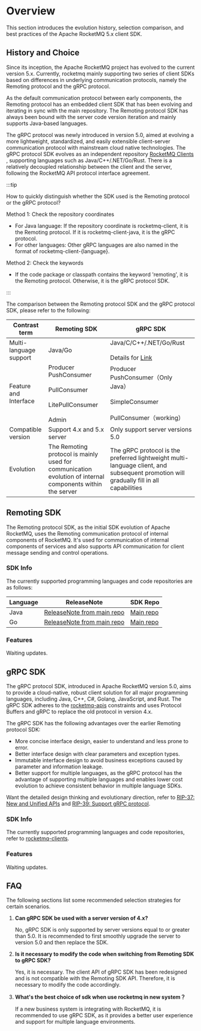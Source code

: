# Overview

This section introduces the evolution history, selection comparison, and best practices of the Apache RocketMQ 5.x client SDK.

## History and Choice

Since its inception, the Apache RocketMQ project has evolved to the current version 5.x. Currently, rocketmq mainly supporting two series of client SDKs based on differences in underlying communication protocols, namely the Remoting protocol and the gRPC protocol.

As the default communication protocol between early components, the Remoting protocol has an embedded client SDK that has been evolving and iterating in sync with the main repository. The Remoting protocol SDK has always been bound with the server code version iteration and mainly supports Java-based languages.

The gRPC protocol was newly introduced in version 5.0, aimed at evolving a more lightweight, standardized, and easily extensible client-server communication protocol with mainstream cloud native technologies. The gRPC protocol SDK evolves as an independent repository [ RocketMQ Clients ](https://github.com/apache/rocketmq-clients), supporting languages such as Java/C++/.NET/Go/Rust. There is a relatively decoupled relationship between the client and the server, following the RocketMQ API protocol interface agreement.

:::tip

How to quickly distinguish whether the SDK used is the Remoting protocol or the gRPC protocol?

Method 1: Check the repository coordinates
- For Java language: If the repository coordinate is rocketmq-client, it is the Remoting protocol. If it is rocketmq-client-java, it is the gRPC protocol.
- For other languages: Other gRPC languages are also named in the format of rocketmq-client-{language}.

Method 2: Check the keywords
- If the code package or classpath contains the keyword 'remoting', it is the Remoting protocol. Otherwise, it is the gRPC protocol SDK.

:::

The comparison between the Remoting protocol SDK and the gRPC protocol SDK, please refer to the following:

| **Contrast term** |                                                                                                                                                                                       **Remoting SDK**                                                                                                                                                                                       |                                                                                                                                           **gRPC SDK**                                                                                                                                           |
|---------|-------------------------------------------------------------------------------------------------------------------------------------------------------------------------------------------------------------------------------------------------------------------------------------------------------------------------------------------------------------------------------------|---------------------------------------------------------------------------------------------------------------------------------------------------------------------------------------------------------------------------------------------------------------------------------------------|
| Multi-language support   | Java/Go                                                                                                                                                                                                                                                                                                                                                                               | Java/C/C++/.NET/Go/Rust <br></br>Details for [Link](https://github.com/apache/rocketmq-clients)                                                                                                                                                                                                                                                                        |
| Feature and Interface  |Producer<br/>PushConsumer<br></br>PullConsumer<br></br>LitePullConsumer<br></br>Admin                                                                                                                                                                                                                                          | Producer<br/>PushConsumer（Only Java）<br></br>SimpleConsumer<br></br>PullConsumer（working）                                                                                                                                                           |
| Compatible version    | Support 4.x and 5.x server                                                                                                                                                                                                                                                                                                                                                                       | Only support server versions 5.0                                                                                                                                                                                                                                               |
| Evolution     | The Remoting protocol is mainly used for communication evolution of internal components within the server                                                                                                                                |The gRPC protocol is the preferred lightweight multi-language client, and subsequent promotion will gradually fill in all capabilities


## Remoting SDK

The Remoting protocol SDK, as the initial SDK evolution of Apache RocketMQ, uses the Remoting communication protocol of internal components of RocketMQ. It's used for communication of internal components of services and also supports API communication for client message sending and control operations.

### SDK Info

The currently supported programming languages and code repositories are as follows:

| **Language** |**ReleaseNote** |**SDK Repo** |
|---------|---------|---------|
|Java|[ReleaseNote from main repo](https://github.com/apache/rocketmq/releases)|[Main repo](https://github.com/apache/rocketmq)|
|Go|[ReleaseNote from main repo](https://github.com/apache/rocketmq-client-go/releases)|[Main repo](https://github.com/apache/rocketmq-client-go)|

### Features
Waiting updates.


## gRPC SDK
The gRPC protocol SDK, introduced in Apache RocketMQ version 5.0, aims to provide a cloud-native, robust client solution for all major programming languages, including Java, C++, C#, Golang, JavaScript, and Rust. The gRPC SDK adheres to the [rocketmq-apis](https://github.com/apache/rocketmq-apis) constraints and uses Protocol Buffers and gRPC to replace the old protocol in version 4.x.

The gRPC SDK has the following advantages over the earlier Remoting protocol SDK:
- More concise interface design, easier to understand and less prone to error.
- Better interface design with clear parameters and exception types.
- Immutable interface design to avoid business exceptions caused by parameter and information leakage.
- Better support for multiple languages, as the gRPC protocol has the advantage of supporting multiple languages and enables lower cost evolution to achieve consistent behavior in multiple language SDKs.

Want the detailed design thinking and evolutionary direction, refer to [RIP-37: New and Unified APIs](https://docs.qq.com/doc/DUkNwdkdQUU15V1Fr) and [RIP-39: Support gRPC protocol](https://shimo.im/docs/gXqmeEPYgdUw5bqo).

### SDK Info

The currently supported programming languages and code repositories, refer to [rocketmq-clients](https://github.com/apache/rocketmq-clients#features-and-status).


### Features
Waiting updates.


## FAQ
The following sections list some recommended selection strategies for certain scenarios.

1. **Can gRPC SDK be used with a server version of 4.x?**

   No, gRPC SDK is only supported by server versions equal to or greater than 5.0. It is recommended to first smoothly upgrade the server to version 5.0 and then replace the SDK.

2. **Is it necessary to modify the code when switching from Remoting SDK to gRPC SDK?**

   Yes, it is necessary. The client API of gRPC SDK has been redesigned and is not compatible with the Remoting SDK API. Therefore, it is necessary to modify the code accordingly.

3. **What's the best choice of sdk when use rocketmq in new system？**

   If a new business system is integrating with RocketMQ, it is recommended to use gRPC SDK, as it provides a better user experience and support for multiple language environments.